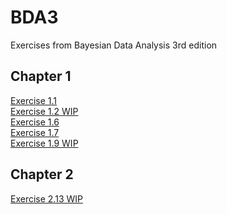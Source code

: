 # BDA3
Exercises from Bayesian Data Analysis 3rd edition

## Chapter 1

  [Exercise 1.1](Exercise1-1.html)<br/>
  [Exercise 1.2 WIP](Exercise1-2.html)<br/>
  [Exercise 1.6](Exercise1-6.html)<br/>
  [Exercise 1.7](Exercise1-7.html)<br/>
  [Exercise 1.9 WIP](Exercise1-9.html)<br/>
  

## Chapter 2

  [Exercise 2.13 WIP](Exercise2-13.html)<br/>